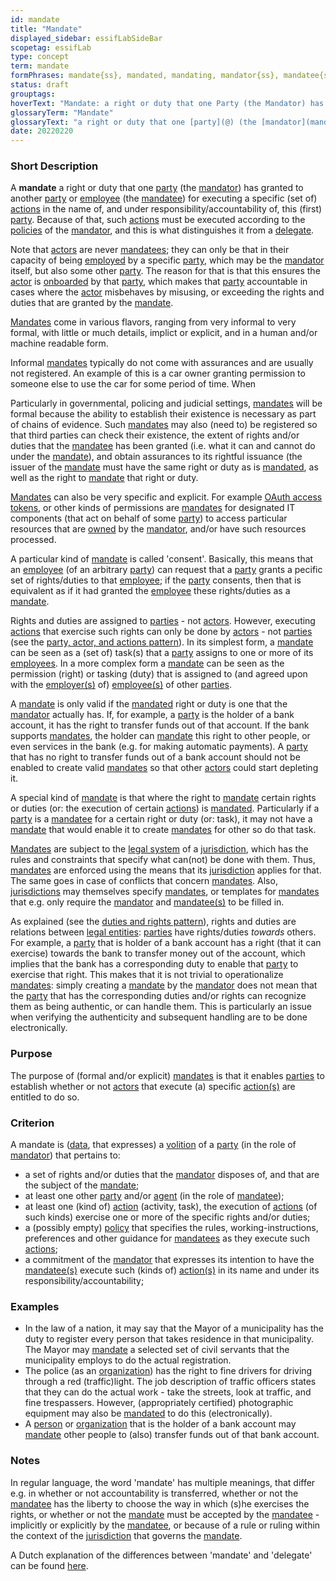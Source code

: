 ```yaml
---
id: mandate
title: "Mandate"
displayed_sidebar: essifLabSideBar
scopetag: essifLab
type: concept
term: mandate
formPhrases: mandate{ss}, mandated, mandating, mandator{ss}, mandatee{ss}
status: draft
grouptags:
hoverText: "Mandate: a right or duty that one Party (the Mandator) has granted to another Party or Employee (the Mandatee) for executing a specific (set of) Actions in the name of, and under responsibility/accountability of, this (first) Party."
glossaryTerm: "Mandate"
glossaryText: "a right or duty that one [party](@) (the [mandator](mandate@)) has granted to another [party](@) or [employee](@) (the [mandatee](mandate@)) for executing a specific (set of) [action](@) in the name of, and under responsibility/accountability of, this (first) [party](@)."
date: 20220220
---
```


### Short Description
A **mandate** a right or duty that one [party](@) (the [mandator](mandate@)) has granted to another [party](@) or [employee](@) (the [mandatee](mandate@)) for executing a specific (set of) [actions](@) in the name of, and under responsibility/accountability of, this (first) [party](@). Because of that, such [actions](@) must be executed according to the [policies](@) of the [mandator](mandate@), and this is what distinguishes it from a [delegate](@).

Note that [actors](@) are never [mandatees](mandate@); they can only be that in their capacity of being [employed](employee@) by a specific [party](@), which may be the [mandator](mandate@) itself, but also some other [party](@). The reason for that is that this ensures the [actor](@) is [onboarded](onboarding@) by that [party](@), which makes that [party](@) accountable in cases where the [actor](@) misbehaves by misusing, or exceeding the rights and duties that are granted by the [mandate](@).

[Mandates](@) come in various flavors, ranging from very informal to very formal, with little or much details, implict or explicit, and in a human and/or machine readable form.

Informal [mandates](@) typically do not come with assurances and are usually not registered. An example of this is a car owner granting permission to someone else to use the car for some period of time. When

Particularly in governmental, policing and judicial settings, [mandates](@) will be formal because the ability to establish their existence is necessary as part of chains of evidence. Such [mandates](@) may also (need to) be registered so that third parties can check their  existence, the extent of rights and/or duties that the [mandatee](mandate@) has been granted (i.e. what it can and cannot do under the [mandate](@)), and obtain assurances to its rightful issuance (the issuer of the [mandate](@) must have the same right or duty as is [mandated](mandate@), as well as the right to [mandate](@) that right or duty.

[Mandates](@) can also be very specific and explicit. For example [OAuth access tokens](https://www.oauth.com/oauth2-servers/access-tokens/), or other kinds of permissions are [mandates](@) for designated IT components (that act on behalf of some [party](@)) to access particular resources that are [owned](@) by the [mandator](mandate@), and/or have such resources processed.

A particular kind of [mandate](@) is called 'consent'. Basically, this means that an [employee](@) (of an arbitrary [party](@)) can request that a [party](@) grants a pecific set of rights/duties to that [employee](@); if the [party](@) consents, then that is equivalent as if it had granted the [employee](@) these rights/duties as a [mandate](@).

Rights and duties are assigned to [parties](@) - not [actors](@). However, executing [actions](@) that exercise such rights can only be done by [actors](@) - not [parties](@) (see the [party, actor, and actions pattern](pattern-party-actor-action@)). In its simplest form, a [mandate](@) can be seen as a (set of) task(s) that a [party](@) assigns to one or more of its [employees](@). In a more complex form a [mandate](@) can be seen as the permission (right) or tasking (duty) that is assigned to (and agreed upon with the [employer(s)](@) of) [employee(s)](@) of other [parties](@).

A [mandate](@) is only valid if the [mandated](mandate@) right or duty is one that the [mandator](mandate@) actually has. If, for example, a [party](@) is the holder of a bank account, it has the right to transfer funds out of that account. If the bank supports [mandates](@), the holder can [mandate](@) this right to other people, or even services in the bank (e.g. for making automatic payments). A [party](@) that has no right to transfer funds out of a bank account should not be enabled to create valid [mandates](@) so that other [actors](@) could start depleting it.

A special kind of [mandate](@) is that where the right to [mandate](@) certain rights or duties (or: the execution of certain [actions](@)) is [mandated](mandate@). Particularly if a [party](@) is a [mandatee](mandate@) for a certain right or duty (or: task), it may not have a [mandate](@) that would enable it to create [mandates](@) for other so do that task.

[Mandates](@) are subject to the [legal system](@) of a [jurisdiction](@), which has the rules and constraints that specify what can(not) be done with them. Thus, [mandates](@) are enforced using the means that its [jurisdiction](@) applies for that. The same goes in case of conflicts that concern [mandates](@). Also, [jurisdictions](@) may themselves specify [mandates](@), or templates for [mandates](@) that e.g. only require the [mandator](mandate@) and [mandatee(s)](mandate@) to be filled in.

As explained (see the [duties and rights pattern](pattern-duties-and-rights@)), rights and duties are relations between [legal entities](legal-entity@): [parties](@) have rights/duties *towards* others. For example, a [party](@) that is holder of a bank account has a right (that it can exercise) towards the bank to transfer money out of the account, which implies that the bank has a corresponding duty to enable that [party](@) to exercise that right. This makes that it is not trivial to operationalize [mandates](@): simply creating a [mandate](@) by the [mandator](mandate@) does not mean that the [party](@) that has the corresponding duties and/or rights can recognize them as being authentic, or can handle them. This is particularly an issue when verifying the authenticity and subsequent handling are to be done electronically.

### Purpose
The purpose of (formal and/or explicit) [mandates](@) is that it enables [parties](@) to establish whether or not [actors](@) that execute (a) specific [action(s)](@) are entitled to do so.
### Criterion
A mandate is ([data](@), that expresses) a [volition](https://www.merriam-webster.com/dictionary/volition) of a [party](@) (in the role of [mandator](mandate@)) that pertains to:
- a set of rights and/or duties that the [mandator](mandate@) disposes of, and that are the subject of the [mandate](@);
- at least one other [party](@) and/or [agent](@) (in the role of [mandatee](mandate@));
- at least one (kind of) [action](@) (activity, task), the execution of [actions](@) (of such kinds) exercise one or more of the specific rights and/or duties;
- a (possibly empty) [policy](@) that specifies the rules, working-instructions, preferences and other guidance for [mandatees](mandate@) as they execute such [actions](@);
- a commitment of the [mandator](mandate@) that expresses its intention to have the [mandatee(s)](mandate@) execute such (kinds of) [action(s)](@) in its name and under its responsibility/accountability;

### Examples

- In the law of a nation, it may say that the Mayor of a municipality has the duty to register every person that takes residence in that municipality. The Mayor may [mandate](@) a selected set of civil servants that the municipality employs to do the actual registration.
- The police (as an [organization](@)) has the right to fine drivers for driving through a red (traffic)light. The job description of traffic officers states that they can do the actual work - take the streets, look at traffic, and fine trespassers. However, (appropriately certified) photographic equipment may also be [mandated](mandate@) to do this (electronically).
- A [person](human-being@) or [organization](@) that is the holder of a bank account may [mandate](@) other people to (also) transfer funds out of that bank account.

### Notes

In regular language, the word 'mandate' has multiple meanings, that differ e.g. in whether or not accountability is transferred, whether or not the [mandatee](mandate@) has the liberty to choose the way in which (s)he exercises the rights, or whether or not the [mandate](@) must be accepted by the [mandatee](mandate@) - implicitly or explicitly by the [mandatee](mandate@), or because of a rule or ruling within the context of the [jurisdiction](@) that governs the [mandate](@).

A Dutch explanation of the differences between 'mandate' and 'delegate' can be found [here](https://www.vijverbergadvocaten.nl/bestuursrecht/algemeen-bestuursrecht/mandaat-delegatie-en-volmacht).